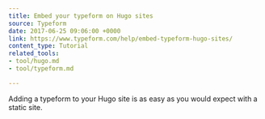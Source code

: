 ```yaml
---
title: Embed your typeform on Hugo sites
source: Typeform
date: 2017-06-25 09:06:00 +0000
link: https://www.typeform.com/help/embed-typeform-hugo-sites/
content_type: Tutorial
related_tools:
- tool/hugo.md
- tool/typeform.md

---
```

Adding a typeform to your Hugo site is as easy as you would expect with a static site.
